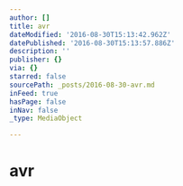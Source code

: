 ```yaml
---
author: []
title: avr
dateModified: '2016-08-30T15:13:42.962Z'
datePublished: '2016-08-30T15:13:57.886Z'
description: ''
publisher: {}
via: {}
starred: false
sourcePath: _posts/2016-08-30-avr.md
inFeed: true
hasPage: false
inNav: false
_type: MediaObject

---
```

# avr